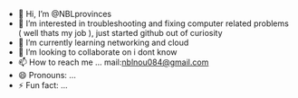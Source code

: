 - 👋 Hi, I’m @NBLprovinces
- 👀 I’m interested in troubleshooting and fixing computer related problems ( well thats my job ), just started github out of curiosity 
- 🌱 I’m currently learning networking and cloud
- 💞️ I’m looking to collaborate on i dont know
- 📫 How to reach me ... mail:nblnou084@gmail.com
- 😄 Pronouns: ...
- ⚡ Fun fact: ... 

<!---
NBLprovinces/NBLprovinces is a ✨ special ✨ repository because its `README.md` (this file) appears on your GitHub profile.
You can click the Preview link to take a look at your changes.
--->
